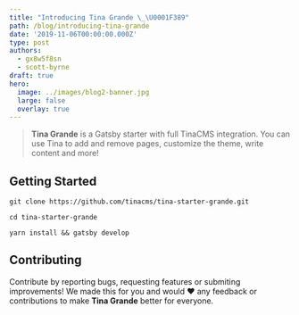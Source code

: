 ```yaml
---
title: "Introducing Tina Grande \_\U0001F389"
path: /blog/introducing-tina-grande
date: '2019-11-06T00:00:00.000Z'
type: post
authors:
  - gx8w5f8sn
  - scott-byrne
draft: true
hero:
  image: ../images/blog2-banner.jpg
  large: false
  overlay: true
---
```


> **Tina Grande** is a Gatsby starter with full TinaCMS integration. You can use Tina to add and remove pages, customize the theme, write content and more!

## Getting Started

```shell-session
git clone https://github.com/tinacms/tina-starter-grande.git

cd tina-starter-grande

yarn install && gatsby develop
```

## Contributing

Contribute by reporting bugs, requesting features or submiting improvements! We made this for you and would ❤️ any feedback or contributions to make **Tina Grande** better for everyone.
